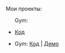 Мои проекты:
<ul>

Gym:<li><a href = "https://github.com/AdamMutaev/Gym">Код</a></li></ul> 
- Gym: [Код](https://github.com/AdamMutaev/Gym) | [Демо](https://my-project-gym.herokuapp.com/)
